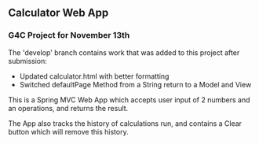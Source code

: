 ## Calculator Web App

### G4C Project for November 13th

The 'develop' branch contains work that was added to this project after submission:

* Updated calculator.html with better formatting
* Switched defaultPage Method from a String return to a Model and View

This is a Spring MVC Web App which accepts user input of 2 numbers and an operations, and returns the result. 

The App also tracks the history of calculations run, and contains a Clear button which will remove this history.

